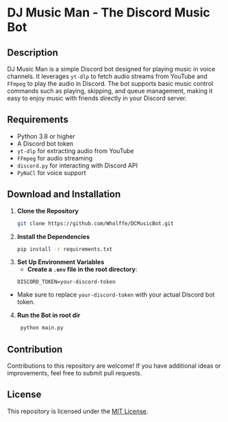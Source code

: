 # DJ Music Man - The Discord Music Bot

## Description

DJ Music Man is a simple Discord bot designed for playing music in voice channels. It leverages `yt-dlp` to fetch audio streams from YouTube and `FFmpeg` to play the audio in Discord. The bot supports basic music control commands such as playing, skipping, and queue management, making it easy to enjoy music with friends directly in your Discord server.

## Requirements

- Python 3.8 or higher
- A Discord bot token
- `yt-dlp` for extracting audio from YouTube
- `FFmpeg` for audio streaming
- `discord.py` for interacting with Discord API
- `PyNaCl` for voice support

## Download and Installation

1. **Clone the Repository**
   ```bash
   git clone https://github.com/Wholffe/DCMusicBot.git
   ```
2. **Install the Dependencies**
    ```bash
    pip install -r requirements.txt
    ```
3. **Set Up Environment Variables**
   - **Create a `.env` file in the root directory**:
   ```plaintext
   DISCORD_TOKEN=your-discord-token
   ```
-  Make sure to replace `your-discord-token` with your actual Discord bot token.

4. **Run the Bot in root dir**
   ```bash
    python main.py
   ```

## Contribution

Contributions to this repository are welcome! If you have additional ideas or improvements, feel free to submit pull requests.

## License

This repository is licensed under the [MIT License](../LICENSE).